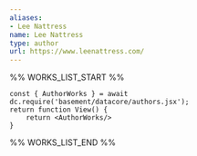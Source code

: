 ```yaml
---
aliases:
- Lee Nattress
name: Lee Nattress
type: author
url: https://www.leenattress.com/
---
```



%% WORKS_LIST_START %%

```datacorejsx
const { AuthorWorks } = await dc.require('basement/datacore/authors.jsx');
return function View() {
    return <AuthorWorks/>
}
```
%% WORKS_LIST_END %%